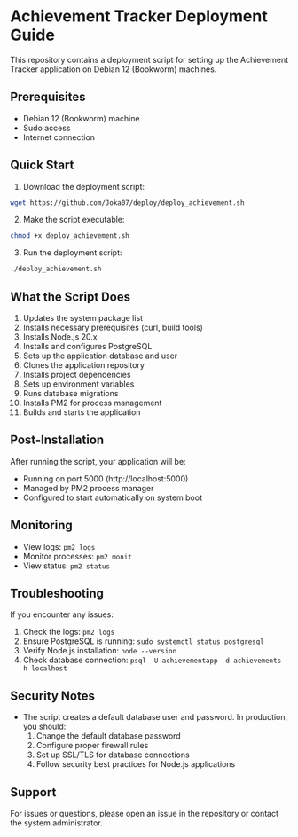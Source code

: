 # Achievement Tracker Deployment Guide

This repository contains a deployment script for setting up the Achievement Tracker application on Debian 12 (Bookworm) machines.

## Prerequisites

- Debian 12 (Bookworm) machine
- Sudo access
- Internet connection

## Quick Start

1. Download the deployment script:
```bash
wget https://github.com/Joka07/deploy/deploy_achievement.sh
```

2. Make the script executable:
```bash
chmod +x deploy_achievement.sh
```

3. Run the deployment script:
```bash
./deploy_achievement.sh
```

## What the Script Does

1. Updates the system package list
2. Installs necessary prerequisites (curl, build tools)
3. Installs Node.js 20.x
4. Installs and configures PostgreSQL
5. Sets up the application database and user
6. Clones the application repository
7. Installs project dependencies
8. Sets up environment variables
9. Runs database migrations
10. Installs PM2 for process management
11. Builds and starts the application

## Post-Installation

After running the script, your application will be:
- Running on port 5000 (http://localhost:5000)
- Managed by PM2 process manager
- Configured to start automatically on system boot

## Monitoring

- View logs: `pm2 logs`
- Monitor processes: `pm2 monit`
- View status: `pm2 status`

## Troubleshooting

If you encounter any issues:
1. Check the logs: `pm2 logs`
2. Ensure PostgreSQL is running: `sudo systemctl status postgresql`
3. Verify Node.js installation: `node --version`
4. Check database connection: `psql -U achievementapp -d achievements -h localhost`

## Security Notes

- The script creates a default database user and password. In production, you should:
  1. Change the default database password
  2. Configure proper firewall rules
  3. Set up SSL/TLS for database connections
  4. Follow security best practices for Node.js applications

## Support

For issues or questions, please open an issue in the repository or contact the system administrator.
